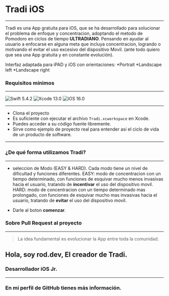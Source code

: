 # Tradi iOS 
-----------
Tradi es una App gratuita para iOS, que se ha desarrollado para solucionar el problema de enfoque y concentracion, adoptando el metodo de Pomodoro en ciclos de tiempo **ULTRADIANO**. Pensando en ayudar al usuario a enfocarse en alguna meta que incluya concentracion, logrando o motivando el evitar el uso excesivo del dispositivo Movil. (ante todo quiero que sea una App gratuita y en constante evolución).

Interfaz adaptada para iPAD y iOS con orientaciones:
*Portrait
*Landscape left
*Landscape right

### Requisitos mínimos
-----------

![Swift 5.4.2](https://swift.org)
![Xcode 13.0](https://developer.apple.com/xcode)
![iOS 16.0](https://www.apple.com/es/ios)

 -----------
* Clona el proyecto
* Es suficiente con ejecutar el archivo `Tradi.xcworkspace` en Xcode.
* Puedes acceder a su código fuente libremente.
* Sirve como ejemplo de proyecto real para entender así el ciclo de vida de un producto de software.
 -----------

### ¿De qué forma utilizamos Tradi?
-----------

* seleccion de Modo (EASY & HARD).
Cada modo tiene un nivel de dificultad y funciones diferentes. 
EASY: modo de concentracion con un tiempo determinado, con funciones de esquivar mucho menos invasivas hacia el usuario, tratando de **incentivar** el uso del dispositivo movil.
HARD: modo de concentracion con un tiempo determinado mas prolongado, con funciones de esquivar mucho mas invasivas hacia el usuario, tratando de **evitar** el uso del dispositivo movil. 

* Darle al boton **comenzar**.

### Sobre Pull Request al proyecto
-----------

> La idea fundamental es evolucionar la App entre toda la comunidad.

## Hola, soy **rod.dev**, El creador de Tradi.
### Desarrollador iOS Jr.
-----------
### En mi perfil de GitHub tienes más información.
